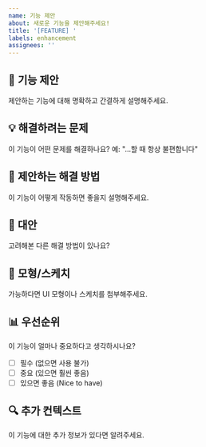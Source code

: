 ```yaml
---
name: 기능 제안
about: 새로운 기능을 제안해주세요!
title: '[FEATURE] '
labels: enhancement
assignees: ''
---
```


## 🚀 기능 제안
제안하는 기능에 대해 명확하고 간결하게 설명해주세요.

## 💡 해결하려는 문제
이 기능이 어떤 문제를 해결하나요?
예: "...할 때 항상 불편합니다"

## 🎯 제안하는 해결 방법
이 기능이 어떻게 작동하면 좋을지 설명해주세요.

## 🔄 대안
고려해본 다른 해결 방법이 있나요?

## 📸 모형/스케치
가능하다면 UI 모형이나 스케치를 첨부해주세요.

## 📊 우선순위
이 기능이 얼마나 중요하다고 생각하시나요?
- [ ] 필수 (없으면 사용 불가)
- [ ] 중요 (있으면 훨씬 좋음)
- [ ] 있으면 좋음 (Nice to have)

## 🔍 추가 컨텍스트
이 기능에 대한 추가 정보가 있다면 알려주세요.
